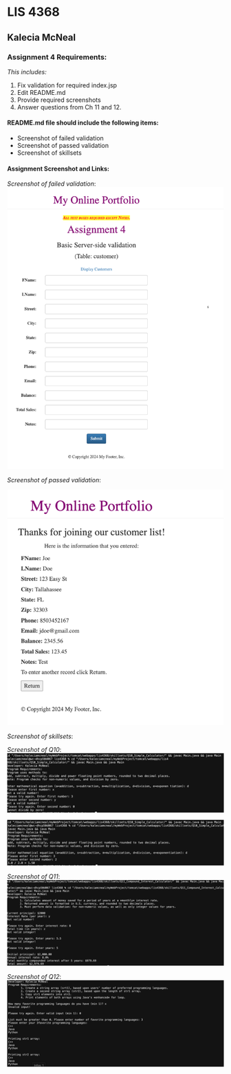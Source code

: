 # LIS 4368

## Kalecia McNeal

### Assignment 4 Requirements:

*This includes:*

1. Fix validation for required index.jsp
2. Edit README.md
3. Provide required screenshots 
4. Answer questions from Ch 11 and 12. 

#### README.md file should include the following items:

* Screenshot of failed validation
* Screenshot of passed validation
* Screenshot of skillsets

#### Assignment Screenshot and Links:

*Screenshot of failed validation*:
![Failed Result](img/a4_failed.png "A4 Result")

*Screenshot of passed validation*:

![Passed Result](img/a4_passed.png "A4 Passed Result")

*Screenshot of skillsets*:

*Screenshot of Q10*:
![Part 1 of Q10](img/Q10_Simple_Calculator_P1.png "Part 1 of Q10")

![Part 2 of Q10](img/Q10_Simple_Calculator_P2.png "Part 2 of Q10")

*Screenshot of Q11*:
![Q11](img/Q11_Compound_Interest_Calculator.png "Q11")

*Screenshot of Q12*:
![Q12](img/Q12_Array_Copy.png "Part 1 of Q10")
 

